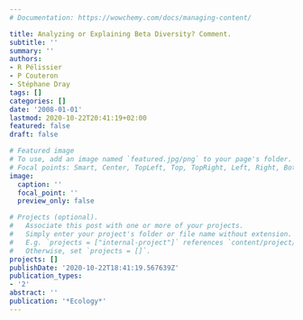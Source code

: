 ```yaml
---
# Documentation: https://wowchemy.com/docs/managing-content/

title: Analyzing or Explaining Beta Diversity? Comment.
subtitle: ''
summary: ''
authors:
- R Pélissier
- P Couteron
- Stéphane Dray
tags: []
categories: []
date: '2008-01-01'
lastmod: 2020-10-22T20:41:19+02:00
featured: false
draft: false

# Featured image
# To use, add an image named `featured.jpg/png` to your page's folder.
# Focal points: Smart, Center, TopLeft, Top, TopRight, Left, Right, BottomLeft, Bottom, BottomRight.
image:
  caption: ''
  focal_point: ''
  preview_only: false

# Projects (optional).
#   Associate this post with one or more of your projects.
#   Simply enter your project's folder or file name without extension.
#   E.g. `projects = ["internal-project"]` references `content/project/deep-learning/index.md`.
#   Otherwise, set `projects = []`.
projects: []
publishDate: '2020-10-22T18:41:19.567639Z'
publication_types:
- '2'
abstract: ''
publication: '*Ecology*'
---
```

